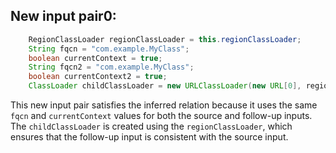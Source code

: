 ## New input pair0:
```java
    RegionClassLoader regionClassLoader = this.regionClassLoader;
    String fqcn = "com.example.MyClass";
    boolean currentContext = true;
    String fqcn2 = "com.example.MyClass";
    boolean currentContext2 = true;
    ClassLoader childClassLoader = new URLClassLoader(new URL[0], regionClassLoader);
```

This new input pair satisfies the inferred relation because it uses the same `fqcn` and `currentContext` values for both the source and follow-up inputs. The `childClassLoader` is created using the `regionClassLoader`, which ensures that the follow-up input is consistent with the source input.